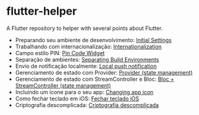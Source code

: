 # flutter-helper
A Flutter repository to helper with several points about Flutter.  

 - Preparando seu ambiente de desenvolvimento: [Initial Settings](/initial-setup/initial_settings.md)
 - Trabalhando com internacionalização: [Internationalization](/internationalization/initial_settings.md)
 - Campo estilo PIN: [Pin Code Widget](/pin-code-widget/instructions.md)
 - Separação de ambientes: [Separating Build Environments](/separating-build-environments/instructions.md)
 - Envio de notificação localmente: [Local push notification](local-push-notification/instructions.md)
 - Gerenciamento de estado com Provider: [Provider (state management)](state-management-provider/steps.md)
 - Gerenciamento de estado com StreamController e Bloc: [Bloc + StreamController (state management)](state-management-bloc/steps.md)
 - Incluindo um ícone para o seu app: [Changing app icon](changing-app-icon/instructions.md)
 - Como fechar teclado em iOS: [Fechar teclado iOS](close-keyboard-ios/instructions.md)
 - Criptografia descomplicada: [Criptografia descomplicada](crypting/instructions.md)

